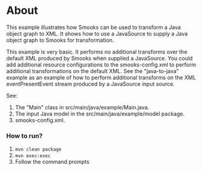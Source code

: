 About
=====

This example illustrates how Smooks can be used to transform a Java object graph to XML.  It shows how to use a JavaSource to supply a Java object graph to Smooks for transformation.

This example is very basic.  It performs no additional transforms over the default XML produced by Smooks when supplied a JavaSource.  You could add additional resource configurations to the smooks-config.xml to perform additional transformations on the default XML.  See the "java-to-java" example as an example of how to perform additional transforms on the XML eventPresentEvent stream produced by a JavaSource input source.

See:

1. The "Main" class in src/main/java/example/Main.java.
2. The input Java model in the src/main/java/example/model package.
3. smooks-config.xml.

### How to run?

1. `mvn clean package`
2. `mvn exec:exec`
3. Follow the command prompts
